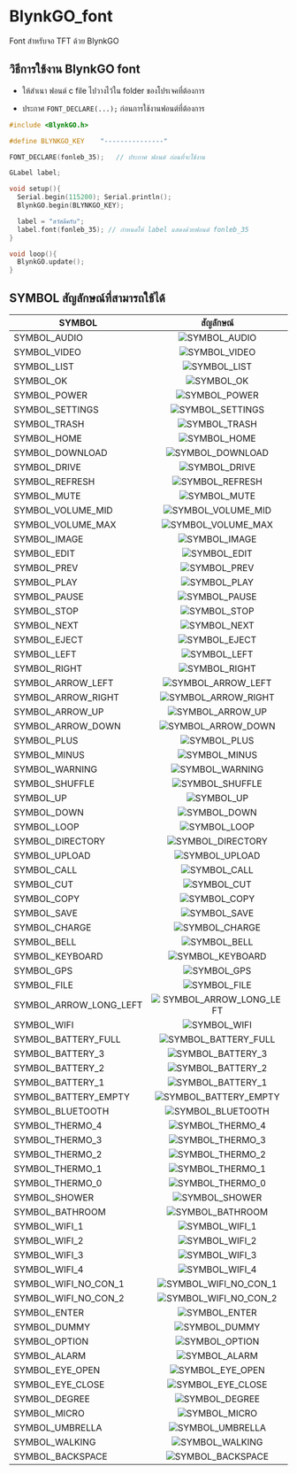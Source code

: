 # BlynkGO_font
Font สำหรับจอ TFT ด้วย BlynkGO  

## วิธีการใช้งาน BlynkGO font
- ให้สำเนา  ฟอนต์ c file ไปวางไว้ใน folder ของโปรเจคที่ต้องการ 
  
- ประกาศ `FONT_DECLARE(...);` ก่อนการใช้งานฟอนต์ที่ต้องการ

```cpp
#include <BlynkGO.h>

#define BLYNKGO_KEY    "---------------"

FONT_DECLARE(fonleb_35);   // ประกาศ ฟอนต์ ก่อนที่จะใช้งาน

GLabel label;

void setup(){
  Serial.begin(115200); Serial.println();
  BlynkGO.begin(BLYNKGO_KEY);

  label = "สวัสดีครับ";
  label.font(fonleb_35); // กำหนดให้ label แสดงด้วยฟอนต์ fonleb_35
}

void loop(){
  BlynkGO.update();
}
```

## SYMBOL สัญลักษณ์ที่สามารถใช้ได้  
|    SYMBOL       |    สัญลักษณ์   |
| -------------   |      :---:    |
| SYMBOL_AUDIO    | ![SYMBOL_AUDIO](./images/SYMBOL_AUDIO.png) |
| SYMBOL_VIDEO    | ![SYMBOL_VIDEO](./images/SYMBOL_VIDEO.png) |
| SYMBOL_LIST     | ![SYMBOL_LIST](./images/SYMBOL_LIST.png) |
| SYMBOL_OK       | ![SYMBOL_OK](./images/SYMBOL_OK.png) |
| SYMBOL_POWER    | ![SYMBOL_POWER](./images/SYMBOL_POWER.png) |
| SYMBOL_SETTINGS | ![SYMBOL_SETTINGS](./images/SYMBOL_SETTINGS.png) |
| SYMBOL_TRASH    | ![SYMBOL_TRASH](./images/SYMBOL_TRASH.png) |
| SYMBOL_HOME     | ![SYMBOL_HOME](./images/SYMBOL_HOME.png) |
| SYMBOL_DOWNLOAD | ![SYMBOL_DOWNLOAD](./images/SYMBOL_DOWNLOAD.png) |
| SYMBOL_DRIVE | ![SYMBOL_DRIVE](./images/SYMBOL_DRIVE.png) |
| SYMBOL_REFRESH | ![SYMBOL_REFRESH](./images/SYMBOL_REFRESH.png) |
| SYMBOL_MUTE | ![SYMBOL_MUTE](./images/SYMBOL_MUTE.png) |
| SYMBOL_VOLUME_MID | ![SYMBOL_VOLUME_MID](./images/SYMBOL_VOLUME_MID.png) |
| SYMBOL_VOLUME_MAX | ![SYMBOL_VOLUME_MAX](./images/SYMBOL_VOLUME_MAX.png) |
| SYMBOL_IMAGE | ![SYMBOL_IMAGE](./images/SYMBOL_IMAGE.png) |
| SYMBOL_EDIT | ![SYMBOL_EDIT](./images/SYMBOL_EDIT.png) |
| SYMBOL_PREV | ![SYMBOL_PREV](./images/SYMBOL_PREV.png) |
| SYMBOL_PLAY | ![SYMBOL_PLAY](./images/SYMBOL_PLAY.png) |
| SYMBOL_PAUSE | ![SYMBOL_PAUSE](./images/SYMBOL_PAUSE.png) |
| SYMBOL_STOP | ![SYMBOL_STOP](./images/SYMBOL_STOP.png) |
| SYMBOL_NEXT | ![SYMBOL_NEXT](./images/SYMBOL_NEXT.png) |
| SYMBOL_EJECT | ![SYMBOL_EJECT](./images/SYMBOL_EJECT.png) |
| SYMBOL_LEFT | ![SYMBOL_LEFT](./images/SYMBOL_LEFT.png) |
| SYMBOL_RIGHT | ![SYMBOL_RIGHT](./images/SYMBOL_RIGHT.png) |
| SYMBOL_ARROW_LEFT | ![SYMBOL_ARROW_LEFT](./images/SYMBOL_ARROW_LEFT.png) |
| SYMBOL_ARROW_RIGHT | ![SYMBOL_ARROW_RIGHT](./images/SYMBOL_ARROW_RIGHT.png) |
| SYMBOL_ARROW_UP | ![SYMBOL_ARROW_UP](./images/SYMBOL_ARROW_UP.png) |
| SYMBOL_ARROW_DOWN | ![SYMBOL_ARROW_DOWN](./images/SYMBOL_ARROW_DOWN.png) |
| SYMBOL_PLUS | ![SYMBOL_PLUS](./images/SYMBOL_PLUS.png) |
| SYMBOL_MINUS | ![SYMBOL_MINUS](./images/SYMBOL_MINUS.png) |
| SYMBOL_WARNING | ![SYMBOL_WARNING](./images/SYMBOL_WARNING.png) |
| SYMBOL_SHUFFLE | ![SYMBOL_SHUFFLE](./images/SYMBOL_SHUFFLE.png) |
| SYMBOL_UP | ![SYMBOL_UP](./images/SYMBOL_UP.png) |
| SYMBOL_DOWN | ![SYMBOL_DOWN](./images/SYMBOL_DOWN.png) |
| SYMBOL_LOOP | ![SYMBOL_LOOP](./images/SYMBOL_LOOP.png) |
| SYMBOL_DIRECTORY | ![SYMBOL_DIRECTORY](./images/SYMBOL_DIRECTORY.png) |
| SYMBOL_UPLOAD | ![SYMBOL_UPLOAD](./images/SYMBOL_UPLOAD.png) |
| SYMBOL_CALL | ![SYMBOL_CALL](./images/SYMBOL_CALL.png) |
| SYMBOL_CUT | ![SYMBOL_CUT](./images/SYMBOL_CUT.png) |
| SYMBOL_COPY | ![SYMBOL_COPY](./images/SYMBOL_COPY.png) |
| SYMBOL_SAVE | ![SYMBOL_SAVE](./images/SYMBOL_SAVE.png) |
| SYMBOL_CHARGE | ![SYMBOL_CHARGE](./images/SYMBOL_CHARGE.png) |
| SYMBOL_BELL | ![SYMBOL_BELL](./images/SYMBOL_BELL.png) |
| SYMBOL_KEYBOARD | ![SYMBOL_KEYBOARD](./images/SYMBOL_KEYBOARD.png) |
| SYMBOL_GPS | ![SYMBOL_GPS](./images/SYMBOL_GPS.png) |
| SYMBOL_FILE | ![SYMBOL_FILE](./images/SYMBOL_FILE.png) |
| SYMBOL_ARROW_LONG_LEFT | ![SYMBOL_ARROW_LONG_LEFT](./images/SYMBOL_ARROW_LONG_LEFT.png) |
| SYMBOL_WIFI | ![SYMBOL_WIFI](./images/SYMBOL_WIFI.png) |
| SYMBOL_BATTERY_FULL | ![SYMBOL_BATTERY_FULL](./images/SYMBOL_BATTERY_FULL.png) |
| SYMBOL_BATTERY_3 | ![SYMBOL_BATTERY_3](./images/SYMBOL_BATTERY_3.png) |
| SYMBOL_BATTERY_2 | ![SYMBOL_BATTERY_2](./images/SYMBOL_BATTERY_2.png) |
| SYMBOL_BATTERY_1 | ![SYMBOL_BATTERY_1](./images/SYMBOL_BATTERY_1.png) |
| SYMBOL_BATTERY_EMPTY | ![SYMBOL_BATTERY_EMPTY](./images/SYMBOL_BATTERY_EMPTY.png) |
| SYMBOL_BLUETOOTH | ![SYMBOL_BLUETOOTH](./images/SYMBOL_BLUETOOTH.png) |
| SYMBOL_THERMO_4 | ![SYMBOL_THERMO_4](./images/SYMBOL_THERMO_4.png) |
| SYMBOL_THERMO_3 | ![SYMBOL_THERMO_3](./images/SYMBOL_THERMO_3.png) |
| SYMBOL_THERMO_2 | ![SYMBOL_THERMO_2](./images/SYMBOL_THERMO_2.png) |
| SYMBOL_THERMO_1 | ![SYMBOL_THERMO_1](./images/SYMBOL_THERMO_1.png) |
| SYMBOL_THERMO_0 | ![SYMBOL_THERMO_0](./images/SYMBOL_THERMO_0.png) |
| SYMBOL_SHOWER | ![SYMBOL_SHOWER](./images/SYMBOL_SHOWER.png) |
| SYMBOL_BATHROOM | ![SYMBOL_BATHROOM](./images/SYMBOL_BATHROOM.png) |
| SYMBOL_WIFI_1 | ![SYMBOL_WIFI_1](./images/SYMBOL_WIFI_1.png) |
| SYMBOL_WIFI_2 | ![SYMBOL_WIFI_2](./images/SYMBOL_WIFI_2.png) |
| SYMBOL_WIFI_3 | ![SYMBOL_WIFI_3](./images/SYMBOL_WIFI_3.png) |
| SYMBOL_WIFI_4 | ![SYMBOL_WIFI_4](./images/SYMBOL_WIFI_4.png) |
| SYMBOL_WIFI_NO_CON_1 | ![SYMBOL_WIFI_NO_CON_1](./images/SYMBOL_WIFI_NO_CON_1.png) |
| SYMBOL_WIFI_NO_CON_2 | ![SYMBOL_WIFI_NO_CON_2](./images/SYMBOL_WIFI_NO_CON_2.png) |
| SYMBOL_ENTER | ![SYMBOL_ENTER](./images/SYMBOL_ENTER.png) |
| SYMBOL_DUMMY | ![SYMBOL_DUMMY](./images/SYMBOL_DUMMY.png) |
| SYMBOL_OPTION | ![SYMBOL_OPTION](./images/SYMBOL_OPTION.png) |
| SYMBOL_ALARM | ![SYMBOL_ALARM](./images/SYMBOL_ALARM.png) |
| SYMBOL_EYE_OPEN | ![SYMBOL_EYE_OPEN](./images/SYMBOL_EYE_OPEN.png) |
| SYMBOL_EYE_CLOSE | ![SYMBOL_EYE_CLOSE](./images/SYMBOL_EYE_CLOSE.png) |
| SYMBOL_DEGREE | ![SYMBOL_DEGREE](./images/SYMBOL_DEGREE.png) |
| SYMBOL_MICRO | ![SYMBOL_MICRO](./images/SYMBOL_MICRO.png) |
| SYMBOL_UMBRELLA | ![SYMBOL_UMBRELLA](./images/SYMBOL_UMBRELLA.png) |
| SYMBOL_WALKING | ![SYMBOL_WALKING](./images/SYMBOL_WALKING.png) |
| SYMBOL_BACKSPACE | ![SYMBOL_BACKSPACE](./images/SYMBOL_BACKSPACE.png) |


